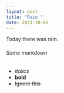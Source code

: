 ```yaml
---
layout: post
title: "Rain "
date: 2021-10-05
---
```

Today there was rain.

###### Some markdown  
  * *italics*  
  * **bold**
  * ~~Ignore this~~  
